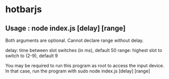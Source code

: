 # hotbarjs
Usage : node index.js [delay] [range]
-------------------------------------
Both arguments are optional.
Cannot declare range without delay.

delay: time between slot switches (in ms), default 50
range: highest slot to switch to (2-9), default 9

You may be required to run this program as root to access the input device. In that case, run the program with
sudo node index.js [delay] [range]
